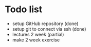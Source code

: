 # Todo list

* setup GitHub repository (done)
* setup git to connect via ssh (done)
* lectures 2 week (partial)
* make 2 week exercise 

